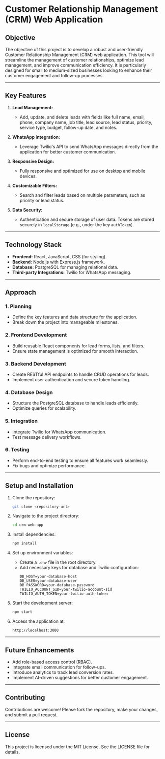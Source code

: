 # Customer Relationship Management (CRM) Web Application

## Objective
The objective of this project is to develop a robust and user-friendly Customer Relationship Management (CRM) web application. This tool will streamline the management of customer relationships, optimize lead management, and improve communication efficiency. It is particularly designed for small to medium-sized businesses looking to enhance their customer engagement and follow-up processes.

---

## Key Features

1. **Lead Management:**
   - Add, update, and delete leads with fields like full name, email, phone, company name, job title, lead source, lead status, priority, service type, budget, follow-up date, and notes.

2. **WhatsApp Integration:**
   - Leverage Twilio's API to send WhatsApp messages directly from the application for better customer communication.

3. **Responsive Design:**
   - Fully responsive and optimized for use on desktop and mobile devices.

4. **Customizable Filters:**
   - Search and filter leads based on multiple parameters, such as priority or lead status.

5. **Data Security:**
   - Authentication and secure storage of user data. Tokens are stored securely in `localStorage` (e.g., under the key `authToken`).

---

## Technology Stack

- **Frontend:** React, JavaScript, CSS (for styling).
- **Backend:** Node.js with Express.js framework.
- **Database:** PostgreSQL for managing relational data.
- **Third-party Integrations:** Twilio for WhatsApp messaging.

---

## Approach

### 1. **Planning**
   - Define the key features and data structure for the application.
   - Break down the project into manageable milestones.

### 2. **Frontend Development**
   - Build reusable React components for lead forms, lists, and filters.
   - Ensure state management is optimized for smooth interaction.

### 3. **Backend Development**
   - Create RESTful API endpoints to handle CRUD operations for leads.
   - Implement user authentication and secure token handling.

### 4. **Database Design**
   - Structure the PostgreSQL database to handle leads efficiently.
   - Optimize queries for scalability.

### 5. **Integration**
   - Integrate Twilio for WhatsApp communication.
   - Test message delivery workflows.

### 6. **Testing**
   - Perform end-to-end testing to ensure all features work seamlessly.
   - Fix bugs and optimize performance.

---

## Setup and Installation

1. Clone the repository:
   ```bash
   git clone <repository-url>
   ```

2. Navigate to the project directory:
   ```bash
   cd crm-web-app
   ```

3. Install dependencies:
   ```bash
   npm install
   ```

4. Set up environment variables:
   - Create a `.env` file in the root directory.
   - Add necessary keys for database and Twilio configuration:
     ```env
     DB_HOST=your-database-host
     DB_USER=your-database-user
     DB_PASSWORD=your-database-password
     TWILIO_ACCOUNT_SID=your-twilio-account-sid
     TWILIO_AUTH_TOKEN=your-twilio-auth-token
     ```

5. Start the development server:
   ```bash
   npm start
   ```

6. Access the application at:
   ```
   http://localhost:3000
   ```

---

## Future Enhancements

- Add role-based access control (RBAC).
- Integrate email communication for follow-ups.
- Introduce analytics to track lead conversion rates.
- Implement AI-driven suggestions for better customer engagement.

---

## Contributing

Contributions are welcome! Please fork the repository, make your changes, and submit a pull request.

---

## License

This project is licensed under the MIT License. See the LICENSE file for details.

